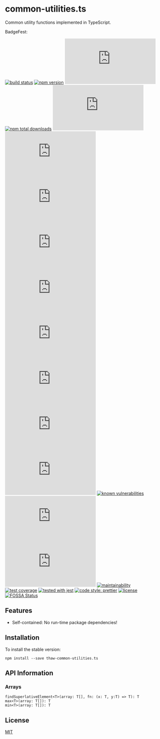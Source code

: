 # common-utilities.ts
Common utility functions implemented in TypeScript.

BadgeFest:

[![build status][build-status-badge-image]][build-status-url]
[![npm version][npm-version-badge-image]][npm-version-url]
[![latest tag](https://badgen.net/github/tag/tom-weatherhead/common-utilities.ts)](https://github.com/tom-weatherhead/common-utilities.ts/tags)
[![npm total downloads](https://img.shields.io/npm/dt/thaw-common-utilities.ts.svg)](https://www.npmjs.com/package/thaw-common-utilities.ts)
[![watchers][watchers-badge-image]][watchers-url]
[![stars][stars-badge-image]][stars-url]
[![forks][forks-badge-image]][forks-url]
[![repo dependents](https://badgen.net/github/dependents-repo/tom-weatherhead/common-utilities.ts)](https://badgen.net/github/dependents-repo/tom-weatherhead/common-utilities.ts)
[![pkg dependents](https://badgen.net/github/dependents-pkg/tom-weatherhead/common-utilities.ts)](https://badgen.net/github/dependents-pkg/tom-weatherhead/common-utilities.ts)
[![commits](https://badgen.net/github/commits/tom-weatherhead/common-utilities.ts)](https://github.com/tom-weatherhead/common-utilities.ts/commits/master)
[![last commit](https://badgen.net/github/last-commit/tom-weatherhead/common-utilities.ts)](https://badgen.net/github/last-commit/tom-weatherhead/common-utilities.ts)
[![types](https://badgen.net/npm/types/thaw-common-utilities.ts)](https://badgen.net/npm/types/thaw-common-utilities.ts)
[![install size](https://badgen.net/packagephobia/install/thaw-common-utilities.ts)](https://badgen.net/packagephobia/install/thaw-common-utilities.ts)
[![known vulnerabilities](https://snyk.io/test/github/tom-weatherhead/common-utilities.ts/badge.svg?targetFile=package.json&package-lock.json)](https://snyk.io/test/github/tom-weatherhead/common-utilities.ts?targetFile=package.json&package-lock.json)
[![lines of code](https://badgen.net/codeclimate/loc/tom-weatherhead/common-utilities.ts)](https://badgen.net/codeclimate/loc/tom-weatherhead/common-utilities.ts)
[![technical debt](https://badgen.net/codeclimate/tech-debt/tom-weatherhead/common-utilities.ts)](https://badgen.net/codeclimate/tech-debt/tom-weatherhead/common-utilities.ts)
[![maintainability][maintainability-badge-image]][maintainability-url]
[![test coverage][test-coverage-badge-image]][test-coverage-url]
[![tested with jest][jest-badge-image]][jest-url]
[![code style: prettier][prettier-badge-image]][prettier-url]
[![license][license-badge-image]][license-url]
[![FOSSA Status][fossa-badge-image]][fossa-badge-url]

<!-- [![dependents](https://badgen.net/npm/dependents/thaw-common-utilities.ts)](https://badgen.net/npm/dependents/thaw-common-utilities.ts) -->

[build-status-badge-image]: https://secure.travis-ci.org/tom-weatherhead/common-utilities.ts.svg
[build-status-url]: https://travis-ci.org/tom-weatherhead/common-utilities.ts
[npm-version-badge-image]: https://img.shields.io/npm/v/thaw-common-utilities.ts.svg
[npm-version-url]: https://www.npmjs.com/package/thaw-common-utilities.ts
[watchers-badge-image]: https://badgen.net/github/watchers/tom-weatherhead/common-utilities.ts
[watchers-url]: https://github.com/tom-weatherhead/common-utilities.ts/watchers
[stars-badge-image]: https://badgen.net/github/stars/tom-weatherhead/common-utilities.ts
[stars-url]: https://github.com/tom-weatherhead/common-utilities.ts/stargazers
[forks-badge-image]: https://badgen.net/github/forks/tom-weatherhead/common-utilities.ts
[forks-url]: https://github.com/tom-weatherhead/common-utilities.ts/network/members
[maintainability-badge-image]: https://api.codeclimate.com/v1/badges/2a66d64a08223583a60d/maintainability
[maintainability-url]: https://codeclimate.com/github/tom-weatherhead/common-utilities.ts/maintainability
[test-coverage-badge-image]: https://api.codeclimate.com/v1/badges/2a66d64a08223583a60d/test_coverage
[test-coverage-url]: https://codeclimate.com/github/tom-weatherhead/common-utilities.ts/test_coverage
[jest-badge-image]: https://img.shields.io/badge/tested_with-jest-99424f.svg
[jest-url]: https://github.com/facebook/jest
[prettier-badge-image]: https://img.shields.io/badge/code_style-prettier-ff69b4.svg?style=flat-square
[prettier-url]: https://github.com/prettier/prettier
[license-badge-image]: https://img.shields.io/github/license/mashape/apistatus.svg
[license-url]: https://github.com/tom-weatherhead/thaw-macd/blob/master/LICENSE
[fossa-badge-image]: https://app.fossa.io/api/projects/git%2Bhttps%3A%2F%2Fgithub.com%2Fmoment%2Fmoment.svg?type=shield
[fossa-badge-url]: https://app.fossa.io/projects/git%2Bhttps%3A%2F%2Fgithub.com%2Fmoment%2Fmoment?ref=badge_shield

## Features

- Self-contained: No run-time package dependencies!

## Installation
To install the stable version:
```
npm install --save thaw-common-utilities.ts
```

## API Information

### Arrays
```
findSuperlativeElement<T>(array: T[], fn: (x: T, y:T) => T): T
max<T>(array: T[]): T
min<T>(array: T[]): T
```

## License
[MIT](https://choosealicense.com/licenses/mit/)

